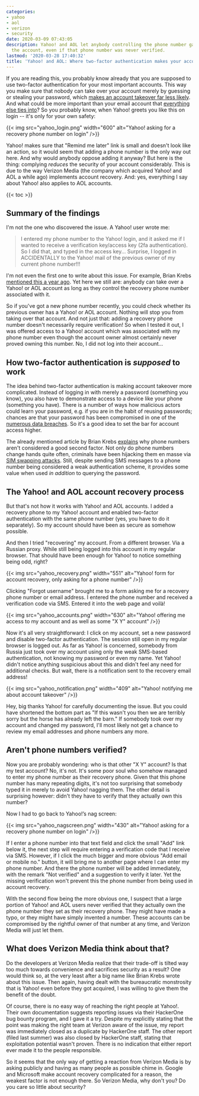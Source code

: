 ```yaml
---
categories:
- yahoo
- aol
- verizon
- security
date: 2020-03-09 07:43:05
description: Yahoo! and AOL let anybody controlling the phone number gain access to
  the account, even if that phone number was never verified.
lastmod: '2020-03-28 17:40:32'
title: 'Yahoo! and AOL: Where two-factor authentication makes your account less secure'
---
```


If you are reading this, you probably know already that you are supposed to use two-factor authentication for your most important accounts. This way you make sure that nobody can take over your account merely by guessing or stealing your password, which [makes an account takeover far less likely](https://security.googleblog.com/2019/05/new-research-how-effective-is-basic.html). And what could be more important than your email account that [everything else ties into](https://krebsonsecurity.com/2013/06/the-value-of-a-hacked-email-account/)? So you probably know, when Yahoo! greets you like this on login -- it's only for your own safety:

{{< img src="yahoo_login.png" width="600" alt="Yahoo! asking for a recovery phone number on login" />}}

Yahoo! makes sure that "Remind me later" link is small and doesn't look like an action, so it would seem that adding a phone number is the only way out here. And why would anybody oppose adding it anyway? But here is the thing: complying *reduces* the security of your account considerably. This is due to the way Verizon Media (the company which acquired Yahoo! and AOL a while ago) implements account recovery. And: yes, everything I say about Yahoo! also applies to AOL accounts.

{{< toc >}}

## Summary of the findings

I'm not the one who discovered the issue. A Yahoo! user wrote me:

> I entered my phone number to the Yahoo! login, and it asked me if I wanted to receive a verification key/access key (2fa authentication). So I did that, and typed in the access key...
> Surprise, I logged in ACCIDENTALLY to the Yahoo! mail of the previous owner of my current phone number!!!

I'm not even the first one to write about this issue. For example, Brian Krebs [mentioned this a year ago](https://krebsonsecurity.com/2019/03/why-phone-numbers-stink-as-identity-proof/). Yet here we still are: anybody can take over a Yahoo! or AOL account as long as they control the recovery phone number associated with it.

So if you've got a new phone number recently, you could check whether its previous owner has a Yahoo! or AOL account. Nothing will stop you from taking over that account. And not just that: adding a recovery phone number doesn't necessarily require verification! So when I tested it out, I was offered access to a Yahoo! account which was associated with my phone number even though the account owner almost certainly never proved owning this number. No, I did not log into their account...

## How two-factor authentication is *supposed* to work

The idea behind two-factor authentication is making account takeover more complicated. Instead of logging in with merely a password (something you know), you also have to demonstrate access to a device like your phone (something you have). There is a number of ways how malicious actors could learn your password, e.g. if you are in the habit of reusing passwords; chances are that your password has been compromised in one of the [numerous data breaches](https://haveibeenpwned.com/). So it's a good idea to set the bar for account access higher.

The already mentioned article by Brian Krebs [explains](https://krebsonsecurity.com/2019/03/why-phone-numbers-stink-as-identity-proof/) why phone numbers aren't considered a good second factor. Not only do phone numbers change hands quite often, criminals have been hijacking them en masse via [SIM swapping attacks](https://en.wikipedia.org/wiki/SIM_swap_scam). Still, despite sending SMS messages to a phone number being considered a weak authentication scheme, it provides some value when used *in addition* to querying the password.

## The Yahoo! and AOL account recovery process

But that's not how it works with Yahoo! and AOL accounts. I added a recovery phone to my Yahoo! account and enabled two-factor authentication with the same phone number (yes, you have to do it separately). So my account should have been as secure as somehow possible.

And then I tried "recovering" my account. From a different browser. Via a Russian proxy. While still being logged into this account in my regular browser. That should have been enough for Yahoo! to notice something being odd, right?

{{< img src="yahoo_recovery.png" width="551" alt="Yahoo! form for account recovery, only asking for a phone number" />}}

Clicking "Forgot username" brought me to a form asking me for a recovery phone number or email address. I entered the phone number and received a verification code via SMS. Entered it into the web page and voilà!

{{< img src="yahoo_accounts.png" width="630" alt="Yahoo! offering me access to my account and as well as some \"X Y\" account" />}}

Now it's all very straightforward: I click on my account, set a new password and disable two-factor authentication. The session still open in my regular browser is logged out. As far as Yahoo! is concerned, somebody from Russia just took over my account using only the weak SMS-based authentication, not knowing my password or even my name. Yet Yahoo! didn't notice anything suspicious about this and didn't feel any need for additional checks. But wait, there is a notification sent to the recovery email address!

{{< img src="yahoo_notification.png" width="409" alt="Yahoo! notifying me about account takeover" />}}

Hey, big thanks Yahoo! for carefully documenting the issue. But you could have shortened the bottom part as "If this wasn't you then we are terribly sorry but the horse has already left the barn." If somebody took over my account and changed my password, I'll most likely not get a chance to review my email addresses and phone numbers any more.

## Aren't phone numbers verified?

Now you are probably wondering: who is that other "X Y" account? Is that my test account? No, it's not. It's some poor soul who somehow managed to enter my phone number as their recovery phone. Given that this phone number has many repeating digits, it's not too surprising that somebody typed it in merely to avoid Yahoo! nagging them. The other detail is surprising however: didn't they have to verify that they actually own this number?

Now I had to go back to Yahoo!&rsquo;s nag screen:

{{< img src="yahoo_nagscreen.png" width="430" alt="Yahoo! asking for a recovery phone number on login" />}}

If I enter a phone number into that text field and click the small "Add" link below it, the next step will require entering a verification code that I receive via SMS. However, if I click the much bigger and more obvious "Add email or mobile no." button, it will bring me to another page where I can enter my phone number. And there the phone number will be added immediately, with the remark "Not verified" and a suggestion to verify it later. Yet the missing verification won't prevent this the phone number from being used in account recovery.

With the second flow being the more obvious one, I suspect that a large portion of Yahoo! and AOL users never verified that they actually own the phone number they set as their recovery phone. They might have made a typo, or they might have simply invented a number. These accounts can be compromised by the rightful owner of that number at any time, and Verizon Media will just let them.

## What does Verizon Media think about that?

Do the developers at Verizon Media realize that their trade-off is tilted way too much towards convenience and sacrifices security as a result? One would think so, at the very least after a big name like Brian Krebs wrote about this issue. Then again, having dealt with the bureaucratic monstrosity that is Yahoo! even before they got acquired, I was willing to give them the benefit of the doubt.

Of course, there is no easy way of reaching the right people at Yahoo!. Their own documentation suggests reporting issues via their HackerOne bug bounty program, and I gave it a try. Despite my explicitly stating that the point was making the right team at Verizon aware of the issue, my report was immediately closed as a duplicate by HackerOne staff. The other report (filed last summer) was also closed by HackerOne staff, stating that exploitation potential wasn't proven. There is no indication that either report ever made it to the people responsible.

So it seems that the only way of getting a reaction from Verizon Media is by asking publicly and having as many people as possible chime in. Google and Microsoft make account recovery complicated for a reason, the weakest factor is not enough there. So Verizon Media, why don't you? Do you care so little about security?
